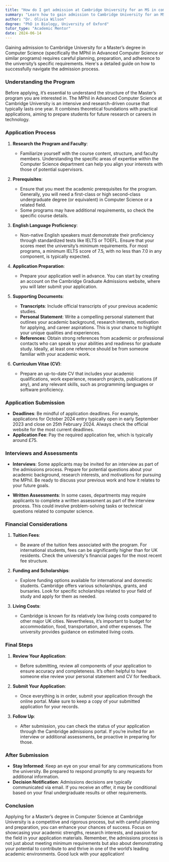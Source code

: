 ```yaml
---
title: "How do I get admission at Cambridge University for an MS in computer science?"
summary: "Learn how to gain admission to Cambridge University for an MS in Computer Science with our detailed guide on requirements and program insights."
author: "Dr. Olivia Wilson"
degree: "PhD in Biology, University of Oxford"
tutor_type: "Academic Mentor"
date: 2024-06-14
---
```


Gaining admission to Cambridge University for a Master’s degree in Computer Science (specifically the MPhil in Advanced Computer Science or similar programs) requires careful planning, preparation, and adherence to the university’s specific requirements. Here's a detailed guide on how to successfully navigate the admission process.

### Understanding the Program

Before applying, it’s essential to understand the structure of the Master’s program you are interested in. The MPhil in Advanced Computer Science at Cambridge University is an intensive and research-driven course that typically lasts one year. It combines theoretical foundations with practical applications, aiming to prepare students for future research or careers in technology.

### Application Process

1. **Research the Program and Faculty**: 
   - Familiarize yourself with the course content, structure, and faculty members. Understanding the specific areas of expertise within the Computer Science department can help you align your interests with those of potential supervisors.

2. **Prerequisites**: 
   - Ensure that you meet the academic prerequisites for the program. Generally, you will need a first-class or high second-class undergraduate degree (or equivalent) in Computer Science or a related field.
   - Some programs may have additional requirements, so check the specific course details.

3. **English Language Proficiency**:
   - Non-native English speakers must demonstrate their proficiency through standardized tests like IELTS or TOEFL. Ensure that your scores meet the university’s minimum requirements. For most programs, a minimum IELTS score of 7.5, with no less than 7.0 in any component, is typically expected.

4. **Application Preparation**:
   - Prepare your application well in advance. You can start by creating an account on the Cambridge Graduate Admissions website, where you will later submit your application.

5. **Supporting Documents**: 
   - **Transcripts**: Include official transcripts of your previous academic studies.
   - **Personal Statement**: Write a compelling personal statement that outlines your academic background, research interests, motivation for applying, and career aspirations. This is your chance to highlight your unique qualities and experiences.
   - **References**: Obtain strong references from academic or professional contacts who can speak to your abilities and readiness for graduate study. Ideally, at least one reference should be from someone familiar with your academic work.

6. **Curriculum Vitae (CV)**:
   - Prepare an up-to-date CV that includes your academic qualifications, work experience, research projects, publications (if any), and any relevant skills, such as programming languages or software proficiency.

### Application Submission

- **Deadlines**: Be mindful of application deadlines. For example, applications for October 2024 entry typically open in early September 2023 and close on 25th February 2024. Always check the official website for the most current deadlines.
- **Application Fee**: Pay the required application fee, which is typically around £75.

### Interviews and Assessments

- **Interviews**: Some applicants may be invited for an interview as part of the admissions process. Prepare for potential questions about your academic background, research interests, and motivations for pursuing the MPhil. Be ready to discuss your previous work and how it relates to your future goals.

- **Written Assessments**: In some cases, departments may require applicants to complete a written assessment as part of the interview process. This could involve problem-solving tasks or technical questions related to computer science.

### Financial Considerations

1. **Tuition Fees**: 
   - Be aware of the tuition fees associated with the program. For international students, fees can be significantly higher than for UK residents. Check the university's financial pages for the most recent fee structure.

2. **Funding and Scholarships**: 
   - Explore funding options available for international and domestic students. Cambridge offers various scholarships, grants, and bursaries. Look for specific scholarships related to your field of study and apply for them as needed.

3. **Living Costs**: 
   - Cambridge is known for its relatively low living costs compared to other major UK cities. Nevertheless, it’s important to budget for accommodation, food, transportation, and other expenses. The university provides guidance on estimated living costs.

### Final Steps

1. **Review Your Application**: 
   - Before submitting, review all components of your application to ensure accuracy and completeness. It’s often helpful to have someone else review your personal statement and CV for feedback.

2. **Submit Your Application**: 
   - Once everything is in order, submit your application through the online portal. Make sure to keep a copy of your submitted application for your records.

3. **Follow Up**: 
   - After submission, you can check the status of your application through the Cambridge admissions portal. If you’re invited for an interview or additional assessments, be proactive in preparing for those.

### After Submission

- **Stay Informed**: Keep an eye on your email for any communications from the university. Be prepared to respond promptly to any requests for additional information.
- **Decision Notification**: Admissions decisions are typically communicated via email. If you receive an offer, it may be conditional based on your final undergraduate results or other requirements.

### Conclusion

Applying for a Master’s degree in Computer Science at Cambridge University is a competitive and rigorous process, but with careful planning and preparation, you can enhance your chances of success. Focus on showcasing your academic strengths, research interests, and passion for the field in your application materials. Remember, the admissions process is not just about meeting minimum requirements but also about demonstrating your potential to contribute to and thrive in one of the world’s leading academic environments. Good luck with your application!
    